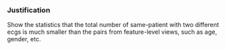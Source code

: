 ### Justification
Show the statistics that the total number of same-patient with two different ecgs is much smaller than the pairs from feature-level views, such as age, gender, etc.
